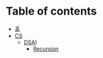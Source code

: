 # Table of contents
* [홈](README.md)
* [CS](cs/README.md)
  * [DSA](cs/dsa/README.md))
    * [Recursion](cs/dsa/recursion.md)
